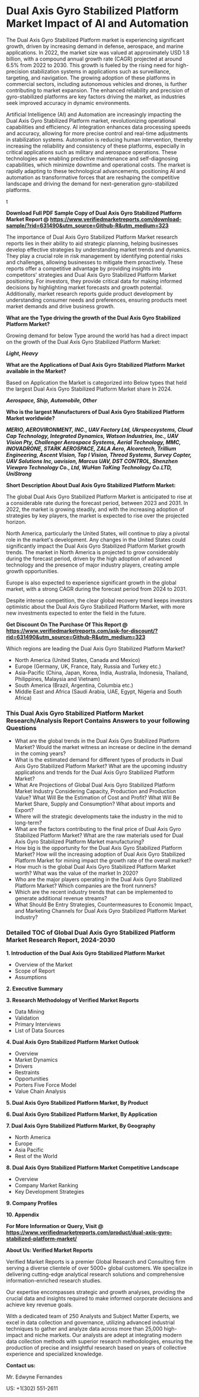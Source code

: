 <meta name="title" content="Global Dual Axis Gyro Stabilized Platform Market Impact of AI and Automation"><meta name="description" content="The Dual Axis Gyro Stabilized Platform market is experiencing significant growth, driven by increasing demand in defense, aerospace, and marine applications. In 2022, "><meta name="title" content="Dual Axis Gyro Stabilized Platform Market Size, Share, Scope, Trends, Growth, Opportunities, Analysis, Forecast"><h1>Dual Axis Gyro Stabilized Platform Market Impact of AI and Automation</h1><p>The Dual Axis Gyro Stabilized Platform market is experiencing significant growth, driven by increasing demand in defense, aerospace, and marine applications. In 2022, the market size was valued at approximately USD 1.8 billion, with a compound annual growth rate (CAGR) projected at around 6.5% from 2022 to 2030. This growth is fueled by the rising need for high-precision stabilization systems in applications such as surveillance, targeting, and navigation. The growing adoption of these platforms in commercial sectors, including autonomous vehicles and drones, is further contributing to market expansion. The enhanced reliability and precision of gyro-stabilized platforms are key factors driving the market, as industries seek improved accuracy in dynamic environments.</p><p>Artificial Intelligence (AI) and Automation are increasingly impacting the Dual Axis Gyro Stabilized Platform market, revolutionizing operational capabilities and efficiency. AI integration enhances data processing speeds and accuracy, allowing for more precise control and real-time adjustments in stabilization systems. Automation is reducing human intervention, thereby increasing the reliability and consistency of these platforms, especially in critical applications such as military and aerospace operations. These technologies are enabling predictive maintenance and self-diagnosing capabilities, which minimize downtime and operational costs. The market is rapidly adapting to these technological advancements, positioning AI and automation as transformative forces that are reshaping the competitive landscape and driving the demand for next-generation gyro-stabilized platforms.</p>t</p><p id="" class=""><strong>Download Full PDF Sample Copy of Dual Axis Gyro Stabilized Platform Market Report @ <a href="https://www.verifiedmarketreports.com/download-sample/?rid=631490&utm_source=Github-R&utm_medium=323" target="_blank">https://www.verifiedmarketreports.com/download-sample/?rid=631490&utm_source=Github-R&utm_medium=323</a></strong></p><p>The importance of&nbsp;Dual Axis Gyro Stabilized Platform Market research reports lies in their ability to aid strategic planning, helping businesses develop effective strategies by understanding market trends and dynamics. They play a crucial role in risk management by identifying potential risks and challenges, allowing businesses to mitigate them proactively. These reports offer a competitive advantage by providing insights into competitors' strategies and Dual Axis Gyro Stabilized Platform Market positioning. For investors, they provide critical data for making informed decisions by highlighting market forecasts and growth potential. Additionally, market research reports guide product development by understanding consumer needs and preferences, ensuring products meet market demands and drive business growth.</p><p><strong>What are the&nbsp;Type driving the growth of the Dual Axis Gyro Stabilized Platform Market?</strong></p><p id="" class="">Growing demand for below Type around the world has had a direct impact on the growth of the Dual Axis Gyro Stabilized Platform Market:</p><em><strong>Light, Heavy</strong></em></p><strong>What are the&nbsp;Applications&nbsp;of Dual Axis Gyro Stabilized Platform Market available in the Market?</strong></p><p id="" class="">Based on Application the Market is categorized into Below types that held the largest Dual Axis Gyro Stabilized Platform Market share In 2024.</p><em><strong>Aerospace, Ship, Automobile, Other</strong></em></p><strong>Who is the largest Manufacturers of Dual Axis Gyro Stabilized Platform Market worldwide?</strong></p><p><em><strong>MERIO, AEROVIRONMENT, INC., UAV Factory Ltd, Ukrspecsystems, Cloud Cap Technology, Integrated Dynamics, Watson Industries, Inc., UAV Vision Pty, Challenger Aerospace Systems, Aerial Technology, MMC, INOVADRONE, STARK AEROSPACE, ZALA Aero, Alcoretech, Trillium Engineering, Ascent Vision, Top I Vision, Threod Systems, Survey Copter, UAV Solutions Inc, uavision, Marcus UAV, DST CONTROL, Shenzhen Viewpro Technology Co., Ltd, WuHan TaKing Technology Co.LTD, UniStrong</strong></em></p><p id="" class=""><strong>Short Description About Dual Axis Gyro Stabilized Platform Market:</strong></p><p>The global Dual Axis Gyro Stabilized Platform Market is anticipated to rise at a considerable rate during the forecast period, between 2023 and 2031. In 2022, the market is growing steadily, and with the increasing adoption of strategies by key players, the market is expected to rise over the projected horizon.</p><p>North America, particularly the United States, will continue to play a pivotal role in the market's development. Any changes in the United States could significantly impact the Dual Axis Gyro Stabilized Platform Market growth trends. The market in North America is projected to grow considerably during the forecast period, driven by the high adoption of advanced technology and the presence of major industry players, creating ample growth opportunities.</p><p>Europe is also expected to experience significant growth in the global market, with a strong CAGR during the forecast period from 2024 to 2031.</p><p>Despite intense competition, the clear global recovery trend keeps investors optimistic about the Dual Axis Gyro Stabilized Platform Market, with more new investments expected to enter the field in the future.</p><p id="" class=""><strong>Get Discount On The Purchase Of This Report @ <a href="https://www.verifiedmarketreports.com/ask-for-discount/?rid=631490&utm_source=Github-R&utm_medium=323" target="_blank">https://www.verifiedmarketreports.com/ask-for-discount/?rid=631490&utm_source=Github-R&utm_medium=323</a></strong></p>Which regions are leading the Dual Axis Gyro Stabilized Platform Market?</p><ul><li>North America (United States, Canada and Mexico)</li><li>Europe (Germany, UK, France, Italy, Russia and Turkey etc.)</li><li>Asia-Pacific (China, Japan, Korea, India, Australia, Indonesia, Thailand, Philippines, Malaysia and Vietnam)</li><li>South America (Brazil, Argentina, Columbia etc.)</li><li>Middle East and Africa (Saudi Arabia, UAE, Egypt, Nigeria and South Africa)</li></ul><h3 id="" class="">This Dual Axis Gyro Stabilized Platform Market Research/Analysis Report Contains Answers to your following Questions</h3><ul><li>What are the global trends in the Dual Axis Gyro Stabilized Platform Market? Would the market witness an increase or decline in the demand in the coming years?</li><li>What is the estimated demand for different types of products in Dual Axis Gyro Stabilized Platform Market? What are the upcoming industry applications and trends for the Dual Axis Gyro Stabilized Platform Market?</li><li>What Are Projections of Global Dual Axis Gyro Stabilized Platform Market Industry Considering Capacity, Production and Production Value? What Will Be the Estimation of Cost and Profit? What Will Be Market Share, Supply and Consumption? What about imports and Export?</li><li>Where will the strategic developments take the industry in the mid to long-term?</li><li>What are the factors contributing to the final price of Dual Axis Gyro Stabilized Platform Market? What are the raw materials used for Dual Axis Gyro Stabilized Platform Market manufacturing?</li><li>How big is the opportunity for the Dual Axis Gyro Stabilized Platform Market? How will the increasing adoption of Dual Axis Gyro Stabilized Platform Market for mining impact the growth rate of the overall market?</li><li>How much is the global Dual Axis Gyro Stabilized Platform Market worth? What was the value of the market In 2020?</li><li>Who are the major players operating in the Dual Axis Gyro Stabilized Platform Market? Which companies are the front runners?</li><li>Which are the recent industry trends that can be implemented to generate additional revenue streams?</li><li>What Should Be Entry Strategies, Countermeasures to Economic Impact, and Marketing Channels for Dual Axis Gyro Stabilized Platform Market Industry?</li></ul><h3 id="" class="">Detailed TOC of Global Dual Axis Gyro Stabilized Platform Market Research Report, 2024-2030</h3><p id="" class=""><strong>1. Introduction of the Dual Axis Gyro Stabilized Platform Market</strong></p><ul><li>Overview of the Market</li><li>Scope of Report</li><li>Assumptions</li></ul><p id="" class=""><strong>2. Executive Summary</strong></p><p id="" class=""><strong>3. Research Methodology of Verified Market Reports</strong></p><ul><li>Data Mining</li><li>Validation</li><li>Primary Interviews</li><li>List of Data Sources</li></ul><p id="" class=""><strong>4. Dual Axis Gyro Stabilized Platform Market Outlook</strong></p><ul><li>Overview</li><li>Market Dynamics</li><li>Drivers</li><li>Restraints</li><li>Opportunities</li><li>Porters Five Force Model</li><li>Value Chain Analysis</li></ul><p id="" class=""><strong>5. Dual Axis Gyro Stabilized Platform Market, By Product</strong></p><p id="" class=""><strong>6. Dual Axis Gyro Stabilized Platform Market, By Application</strong></p><p id="" class=""><strong>7. Dual Axis Gyro Stabilized Platform Market, By Geography</strong></p><ul><li>North America</li><li>Europe</li><li>Asia Pacific</li><li>Rest of the World</li></ul><p id="" class=""><strong>8. Dual Axis Gyro Stabilized Platform Market Competitive Landscape</strong></p><ul><li>Overview</li><li>Company Market Ranking</li><li>Key Development Strategies</li></ul><p id="" class=""><strong>9. Company Profiles</strong></p><p id="" class=""><strong>10. Appendix</strong></p><p id="" class=""><strong>For More Information or Query, Visit @ <a href="https://www.verifiedmarketreports.com/product/dual-axis-gyro-stabilized-platform-market/" target="_blank">https://www.verifiedmarketreports.com/product/dual-axis-gyro-stabilized-platform-market/</a></strong></p><p id="" class=""><strong>About Us: Verified Market Reports</strong></p><p id="" class="">Verified Market Reports is a premier Global Research and Consulting firm serving a diverse clientele of over 5000+ global customers. We specialize in delivering cutting-edge analytical research solutions and comprehensive information-enriched research studies.</p><p id="" class="">Our expertise encompasses strategic and growth analyses, providing the crucial data and insights required to make informed corporate decisions and achieve key revenue goals.</p><p id="" class="">With a dedicated team of 250 Analysts and Subject Matter Experts, we excel in data collection and governance, utilizing advanced industrial techniques to gather and analyze data across more than 25,000 high-impact and niche markets. Our analysts are adept at integrating modern data collection methods with superior research methodologies, ensuring the production of precise and insightful research based on years of collective experience and specialized knowledge.</p><p id="" class=""><strong>Contact us:</strong></p><p id="" class="">Mr. Edwyne Fernandes</p><p id="" class="">US: +1(302) 551-2611</p>